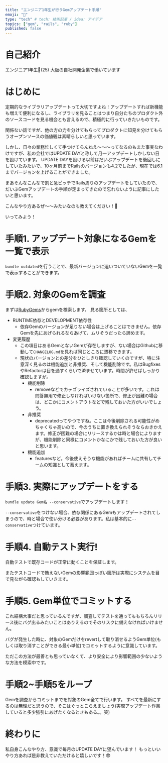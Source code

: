 ```yaml
---
title: "エンジニア1年生が行うGemアップデート手順"
emoji: "🥧"
type: "tech" # tech: 技術記事 / idea: アイデア
topics: ["gem", "rails", "ruby"]
published: false
---
```


# 自己紹介
エンジニア1年生🐣(25)
大阪の自社開発企業で働いています

# はじめに
定期的なライブラリアップデートって大切ですよね！アップデートすれば新機能も増えて便利になるし、ライブラリを見ることはつまり自分たちのプロダクト外のソースコードを見る機会とも言えるので、積極的に行っていきたいものです。

関係ない話ですが、他の方の力を分けてもらってプロダクトに知見を分けてもらうオープンソースの価値観は素晴らしいと思っています。

しかし、日々の業務忙しくて手つけてらんねえ〜〜〜ってなるのもまた事実なわけですが、私の会社ではUPDATE DAYと称して月一アップデートしかしない日を設けています。
UPDATE DAYを設ける以前はだいぶアップデートを後回しにしていたみたいで、10ヶ月前までRailsのバージョンも4.2でしたが、現在では6.1までバージョンを上げることができました。

まあそんなこんなで割と急ピッチでRails周りのアップデートをしていたので、だいぶGemアップデートの手順が定まってきたので忘れないように記事にしたいと思います。

こんなやり方あるぜ〜〜みたいなのも教えてください！🤪

いってみよう！

# 手順1. アップデート対象になるGemを一覧で表示
```bundle outdated```を行うことで、最新バージョンに追いついていないGemを一覧で表示することができます。

# 手順2. 対象のGemを調査
まずは[RubyGems](https://rubygems.org/)からgemを検索します。
見る箇所としては、
* RUNTIME依存とDEVELOPMENT依存性
  * 依存Gemのバージョンが足りない場合は上げることはできません。依存Gemを先にあげられるならあげて、ムリそうだったら諦めます。
* 変更履歴
  * この項目はあるGemとないGemが存在しますが、ない場合はGithubに移動して```CHANGELOG.md```を見れば同じところに遷移できます。
  * 現状のバージョンとの差分をひとしきり確認していくのですが、特に注意深く見るのは機能追加と非推奨、そして機能削除です。私はBugfixesやRefactorは目を通すくらいで済ませています。時間が許せばしっかり確認しますが。
    * 機能削除
      * removeなどでカテゴライズされていることが多いです。これは問答無用で修正しなければいけない箇所で、修正が困難の場合は、どこかにコメントアウトなどで残しておいた方がいいでしょう。
    * 非推奨
      * deprecatedってやつですね。ここは今後削除される可能性がめちゃくちゃ高いので、今のうちに置き換えられそうならおきかえます。修正が困難の場合にリリースするかは時と場合によりますが、機能削除と同様にコメントかなにかで残しておいた方が良いと思います。
    * 機能追加
      * featuresなど。今後使えそうな機能があればチームに共有してチームの知識として蓄えます。


# 手順3. 実際にアップデートをする
```bundle update Gem名 --conservative```でアップデートします！

```--conservative```をつけない場合、依存関係にあるGemもアップデートされてしまうので、時と場合で使い分ける必要があります。私は基本的に```--conservative```つけています。


# 手順4. 自動テスト実行!
自動テストで既存コードが正常に動くことを保証します。

またテストコードで賄えないGemの影響範囲っぽい箇所は実際にシステムを目で見ながら確認もしていきます。

# 手順5. Gem単位でコミットする
これ結構大事だと思っているんですが、調査してテストを通ってももちろんリリース後にバグ出るみたいことはありえるのでそのリスクに備えなければいけません。

バグが発生した時に、対象のGemだけをrevertして取り消せるようGem単位(もしくは取り消すことができる最小単位)でコミットするように意識しています。

ただこの方法が最善とも思っていなくて、より安全により影響範囲の少ないような方法を模索中です。

# 手順2~手順5をループ
Gemを調査からコミットまでを対象のGem全てで行います。
すべてを最新にするのは無理だと思うので、そこはぐっとこらえましょう(実際アップデート作業していると多少強引にあげたくなるときもある。。笑)

# 終わりに
私自身こんなやり方、意識で毎月のUPDATE DAYに望んでいます！
もっといいやり方あれば是非教えていただけると嬉しいです！😎



